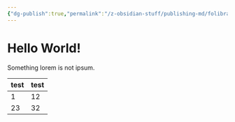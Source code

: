 ```yaml
---
{"dg-publish":true,"permalink":"/z-obsidian-stuff/publishing-md/folibrary-homepage/","tags":"gardenEntry"}
---
```


# Hello World!
Something lorem is not ipsum.

| test | test |
| ---- | ---- |
| 1    | 12   |
| 23   | 32     |
